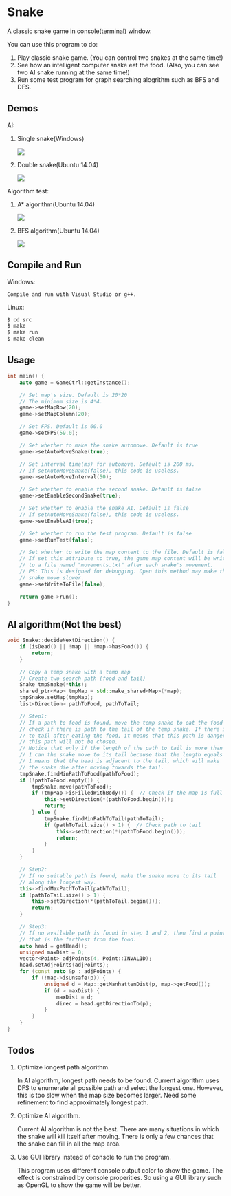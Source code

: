 # Snake

A classic snake game in console(terminal) window. 

You can use this program to do:

1. Play classic snake game. (You can control two snakes at the same time!)
2. See how an intelligent computer snake eat the food. (Also, you can see two AI snake running at the same time!)
3. Run some test program for graph searching alogrithm such as BFS and DFS.
	
## Demos

AI:

1. Single snake(Windows)

   ![](img/img_AI_1.gif)
   
2. Double snake(Ubuntu 14.04)

   ![](img/img_AI_2.gif)
   
Algorithm test:

1. A* algorithm(Ubuntu 14.04)

   ![](img/img_Astar.gif)
   
2. BFS algorithm(Ubuntu 14.04)

   ![](img/img_BFS.gif)
   
## Compile and Run

Windows:

	Compile and run with Visual Studio or g++.
	
Linux:

```bash
$ cd src
$ make
$ make run
$ make clean
```
	
## Usage

```c++
int main() {
    auto game = GameCtrl::getInstance();

    // Set map's size. Default is 20*20
    // The minimum size is 4*4.
    game->setMapRow(20);
    game->setMapColumn(20);

    // Set FPS. Default is 60.0
    game->setFPS(59.0);

    // Set whether to make the snake automove. Default is true
    game->setAutoMoveSnake(true);

    // Set interval time(ms) for automove. Default is 200 ms.
    // If setAutoMoveSnake(false), this code is useless.
    game->setAutoMoveInterval(50);

    // Set whether to enable the second snake. Default is false
    game->setEnableSecondSnake(true);

    // Set whether to enable the snake AI. Default is false
    // If setAutoMoveSnake(false), this code is useless.
    game->setEnableAI(true);

    // Set whether to run the test program. Default is false
    game->setRunTest(false);

    // Set whether to write the map content to the file. Default is false
    // If set this attribute to true, the game map content will be written
    // to a file named "movements.txt" after each snake's movement.
    // PS: This is designed for debugging. Open this method may make the
    // snake move slower.
    game->setWriteToFile(false);

    return game->run();
}
```

## AI algorithm(Not the best)

```c++
void Snake::decideNextDirection() {
    if (isDead() || !map || !map->hasFood()) {
        return;
    }

    // Copy a temp snake with a temp map
    // Create two search path (food and tail)
    Snake tmpSnake(*this);
    shared_ptr<Map> tmpMap = std::make_shared<Map>(*map);
    tmpSnake.setMap(tmpMap);
    list<Direction> pathToFood, pathToTail;

    // Step1:
    // If a path to food is found, move the temp snake to eat the food and to 
    // check if there is path to the tail of the temp snake. If there is no path
    // to tail after eating the food, it means that this path is dangerous and
    // this path will not be chosen.
    // Notice that only if the length of the path to tail is more than
    // 1 can the snake move to its tail because that the length equals
    // 1 means that the head is adjacent to the tail, which will make 
    // the snake die after moving towards the tail.
    tmpSnake.findMinPathToFood(pathToFood);
    if (!pathToFood.empty()) {
        tmpSnake.move(pathToFood);
        if (tmpMap->isFilledWithBody()) {  // Check if the map is full
            this->setDirection(*(pathToFood.begin()));
            return;
        } else {
            tmpSnake.findMinPathToTail(pathToTail);
            if (pathToTail.size() > 1) {  // Check path to tail
                this->setDirection(*(pathToFood.begin()));
                return;
            }
        }
    }

    // Step2:
    // If no suitable path is found, make the snake move to its tail
    // along the longest way.
    this->findMaxPathToTail(pathToTail);
    if (pathToTail.size() > 1) {
        this->setDirection(*(pathToTail.begin()));
        return;
    }

    // Step3:
    // If no available path is found in step 1 and 2, then find a point
    // that is the farthest from the food.
    auto head = getHead();
    unsigned maxDist = 0;
    vector<Point> adjPoints(4, Point::INVALID);
    head.setAdjPoints(adjPoints);
    for (const auto &p : adjPoints) {
        if (!map->isUnsafe(p)) {
            unsigned d = Map::getManhattenDist(p, map->getFood());
            if (d > maxDist) {
                maxDist = d;
                direc = head.getDirectionTo(p);
            }
        }
    }
}
```

## Todos

1. Optimize longest path algorithm.

   In AI algorithm, longest path needs to be found. Current algorithm uses DFS to enumerate all possible path and select the longest one. However, this is too slow when the map size becomes larger. Need some refinement to find approximately longest path.

2. Optimize AI algorithm.

   Current AI algorithm is not the best. There are many situations in which the snake will kill itself after moving. There is only a few chances that the snake can fill in all the map area.

3. Use GUI library instead of console to run the program.

   This program uses different console output color to show the game. The effect is constrained by console properities. So using a GUI library such as OpenGL to show the game will be better. 
